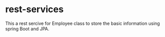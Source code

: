 # rest-services

This a rest sercive for Employee class to store the basic information using spring Boot and JPA.
